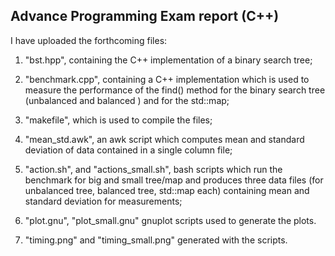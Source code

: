 ## Advance Programming  Exam report (C++) 

I have uploaded the forthcoming files:

1) "bst.hpp", containing the C++ implementation of a binary search tree;

2) "benchmark.cpp", containing a C++ implementation which is used to measure the performance of the find() method for the binary search tree (unbalanced and balanced ) and for the std::map;

3) "makefile", which is used to compile the files;

4) "mean_std.awk", an awk script which computes mean and standard deviation of data contained in a single column file;

5) "action.sh", and "actions_small.sh", bash scripts which run the benchmark for big and small tree/map and produces three data files (for unbalanced tree, balanced tree, std::map each) containing mean and standard deviation for measurements;

6) "plot.gnu", "plot_small.gnu" gnuplot scripts used to generate the plots.

7) "timing.png" and "timing_small.png" generated with the scripts.

